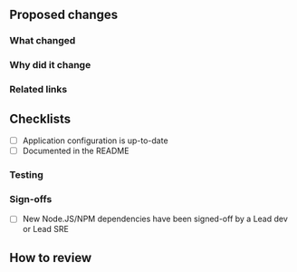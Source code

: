 ## Proposed changes

<!-- Provide a general summary of your changes in the title above -->
<!-- Include the Jira ticket number in square brackets as prefix, eg `[OLH-XXXX] PR Title` -->

### What changed

<!-- Describe the changes in detail - the "what"-->

### Why did it change

<!-- Describe the reason these changes were made - the "why" -->

### Related links

<!-- List any related PRs -->
<!-- List any related ADRs or RFCs -->

## Checklists

- [ ] Application configuration is up-to-date
- [ ] Documented in the README

### Testing

### Sign-offs

- [ ] New Node.JS/NPM dependencies have been signed-off by a Lead dev or Lead SRE

## How to review

<!-- Provide a summary of any testing you've done -->
<!-- Describe any non-standard steps to review this work, or highlight any areas that you'd like the reviewer's opinion on -->
